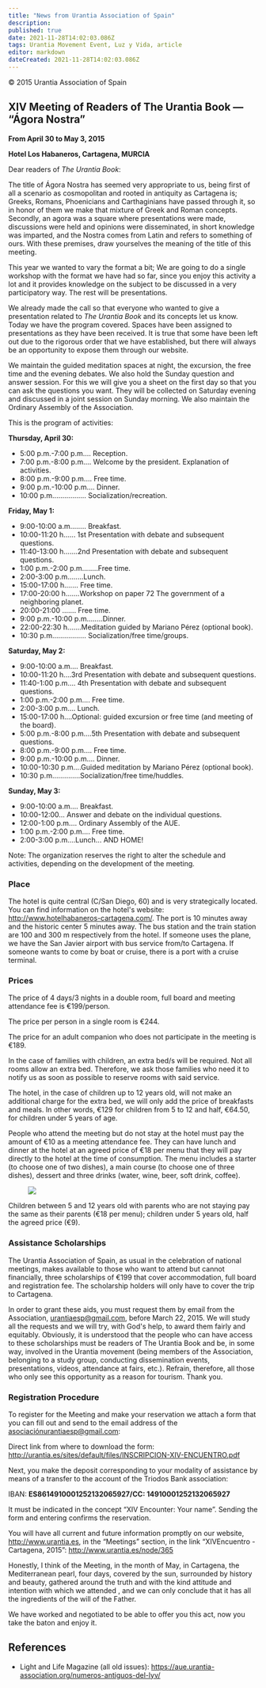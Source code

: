 ```yaml
---
title: "News from Urantia Association of Spain"
description: 
published: true
date: 2021-11-28T14:02:03.086Z
tags: Urantia Movement Event, Luz y Vida, article
editor: markdown
dateCreated: 2021-11-28T14:02:03.086Z
---
```


<p class="v-card v-sheet theme--light gray lighten-3 px-2">© 2015 Urantia Association of Spain</p>


## XIV Meeting of Readers of The Urantia Book — “Ágora Nostra”

**From April 30 to May 3, 2015**

**Hotel Los Habaneros, Cartagena, MURCIA**

Dear readers of _The Urantia Book_:

The title of Ágora Nostra has seemed very appropriate to us, being first of all a scenario as cosmopolitan and rooted in antiquity as Cartagena is; Greeks, Romans, Phoenicians and Carthaginians have passed through it, so in honor of them we make that mixture of Greek and Roman concepts. Secondly, an agora was a square where presentations were made, discussions were held and opinions were disseminated, in short knowledge was imparted, and the Nostra comes from Latin and refers to something of ours. With these premises, draw yourselves the meaning of the title of this meeting.

This year we wanted to vary the format a bit; We are going to do a single workshop with the format we have had so far, since you enjoy this activity a lot and it provides knowledge on the subject to be discussed in a very participatory way. The rest will be presentations.

We already made the call so that everyone who wanted to give a presentation related to _The Urantia Book_ and its concepts let us know. Today we have the program covered. Spaces have been assigned to presentations as they have been received. It is true that some have been left out due to the rigorous order that we have established, but there will always be an opportunity to expose them through our website.

We maintain the guided meditation spaces at night, the excursion, the free time and the evening debates. We also hold the Sunday question and answer session. For this we will give you a sheet on the first day so that you can ask the questions you want. They will be collected on Saturday evening and discussed in a joint session on Sunday morning. We also maintain the Ordinary Assembly of the Association.

This is the program of activities:

**Thursday, April 30:**

- 5:00 p.m.-7:00 p.m.... Reception.
- 7:00 p.m.-8:00 p.m.... Welcome by the president. Explanation of activities.
- 8:00 p.m.-9:00 p.m.... Free time.
- 9:00 p.m.-10:00 p.m.... Dinner.
- 10:00 p.m................. Socialization/recreation.

**Friday, May 1:**

- 9:00-10:00 a.m........ Breakfast.
- 10:00-11:20 h...... 1st Presentation with debate and subsequent questions.
- 11:40-13:00 h.......2nd Presentation with debate and subsequent questions.
- 1:00 p.m.-2:00 p.m........Free time.
- 2:00-3:00 p.m........Lunch.
- 15:00-17:00 h....... Free time.
- 17:00-20:00 h.......Workshop on paper 72 The government of a neighboring planet.
- 20:00-21:00 ....... Free time.
- 9:00 p.m.-10:00 p.m........Dinner.
- 22:00-22:30 h.......Meditation guided by Mariano Pérez (optional book).
- 10:30 p.m................. Socialization/free time/groups.

**Saturday, May 2:**

- 9:00-10:00 a.m.... Breakfast.
- 10:00-11:20 h....3rd Presentation with debate and subsequent questions.
- 11:40-1:00 p.m.... 4th Presentation with debate and subsequent questions.
- 1:00 p.m.-2:00 p.m.... Free time.
- 2:00-3:00 p.m.... Lunch.
- 15:00-17:00 h....Optional: guided excursion or free time (and meeting of the board).
- 5:00 p.m.-8:00 p.m....5th Presentation with debate and subsequent questions.
- 8:00 p.m.-9:00 p.m.... Free time.
- 9:00 p.m.-10:00 p.m.... Dinner.
- 10:00-10:30 p.m....Guided meditation by Mariano Pérez (optional book).
- 10:30 p.m..............Socialization/free time/huddles.

**Sunday, May 3:**

- 9:00-10:00 a.m.... Breakfast.
- 10:00-12:00... Answer and debate on the individual questions.
- 12:00-1:00 p.m.... Ordinary Assembly of the AUE.
- 1:00 p.m.-2:00 p.m.... Free time.
- 2:00-3:00 p.m....Lunch... AND HOME!

Note: The organization reserves the right to alter the schedule and activities, depending on the development of the meeting.

### Place

The hotel is quite central (C/San Diego, 60) and is very strategically located. You can find information on the hotel's website: http://www.hotelhabaneros-cartagena.com/. The port is 10 minutes away and the historic center 5 minutes away. The bus station and the train station are 100 and 300 m respectively from the hotel. If someone uses the plane, we have the San Javier airport with bus service from/to Cartagena. If someone wants to come by boat or cruise, there is a port with a cruise terminal.

### Prices

The price of 4 days/3 nights in a double room, full board and meeting attendance fee is €199/person.

The price per person in a single room is €244.

The price for an adult companion who does not participate in the meeting is €189.

In the case of families with children, an extra bed/s will be required. Not all rooms allow an extra bed. Therefore, we ask those families who need it to notify us as soon as possible to reserve rooms with said service.

The hotel, in the case of children up to 12 years old, will not make an additional charge for the extra bed, we will only add the price of breakfasts and meals. In other words, €129 for children from 5 to 12 and half, €64.50, for children under 5 years of age.

People who attend the meeting but do not stay at the hotel must pay the amount of €10 as a meeting attendance fee. They can have lunch and dinner at the hotel at an agreed price of €18 per menu that they will pay directly to the hotel at the time of consumption. The menu includes a starter (to choose one of two dishes), a main course (to choose one of three dishes), dessert and three drinks (water, wine, beer, soft drink, coffee).

<figure id="Figure_1" class="image urantiapedia">
<img src="/image/article/Luz_y_Vida/LyV39/16.jpg">
</figure>

Children between 5 and 12 years old with parents who are not staying pay the same as their parents (€18 per menu); children under 5 years old, half the agreed price (€9).

### Assistance Scholarships

The Urantia Association of Spain, as usual in the celebration of national meetings, makes available to those who want to attend but cannot financially, three scholarships of €199 that cover accommodation, full board and registration fee. The scholarship holders will only have to cover the trip to Cartagena.

In order to grant these aids, you must request them by email from the Association, urantiaesp@gmail.com, before March 22, 2015. We will study all the requests and we will try, with God's help, to award them fairly and equitably. Obviously, it is understood that the people who can have access to these scholarships must be readers of The Urantia Book and be, in some way, involved in the Urantia movement (being members of the Association, belonging to a study group, conducting dissemination events, presentations, videos, attendance at fairs, etc.). Refrain, therefore, all those who only see this opportunity as a reason for tourism. Thank you.

### Registration Procedure

To register for the Meeting and make your reservation we attach a form that you can fill out and send to the email address of the asociaciónurantiaesp@gmail.com:

Direct link from where to download the form: http://urantia.es/sites/default/files/INSCRIPCION-XIV-ENCUENTRO.pdf

Next, you make the deposit corresponding to your modality of assistance by means of a transfer to the account of the Triodos Bank association:

IBAN: **ES8614910001252132065927/CC: 14910001252132065927**

It must be indicated in the concept “XIV Encounter: Your name”. Sending the form and entering confirms the reservation.

You will have all current and future information promptly on our website, http://www.urantia.es, in the “Meetings” section, in the link “XIVEncuentro - Cartagena, 2015”: http://www.urantia.es/node/365

Honestly, I think of the Meeting, in the month of May, in Cartagena, the Mediterranean pearl, four days, covered by the sun, surrounded by history and beauty, gathered around the truth and with the kind attitude and intention with which we attended , and we can only conclude that it has all the ingredients of the will of the Father.

We have worked and negotiated to be able to offer you this act, now you take the baton and enjoy it.


## References

- Light and Life Magazine (all old issues): https://aue.urantia-association.org/numeros-antiguos-del-lyv/

